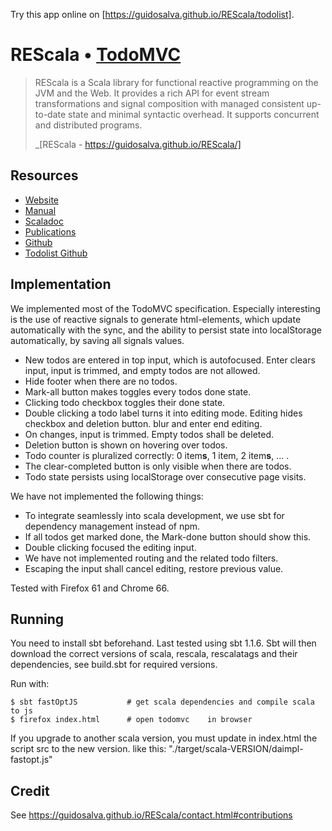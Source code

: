 Try this app online on [https://guidosalva.github.io/REScala/todolist].

# REScala • [TodoMVC](http://todomvc.com)

> 
> REScala is a Scala library for functional reactive programming on the JVM and
> the Web. It provides a rich API for event stream transformations and signal
> composition with managed consistent up-to-date state and minimal syntactic
> overhead. It supports concurrent and distributed programs.
> 
> _[REScala - https://guidosalva.github.io/REScala/]
> 

## Resources

- [Website](https://guidosalva.github.io/REScala/)
- [Manual](https://guidosalva.github.io/REScala/manual/)
- [Scaladoc](https://guidosalva.github.io/REScala/scaladoc/rescala/index.html)
- [Publications](https://guidosalva.github.io/REScala/Publications.html)
- [Github](https://github.com/guidosalva/REScala/)
- [Todolist Github](https://github.com/guidosalva/REScala/tree/master/Examples/Todolist)

## Implementation

We implemented most of the TodoMVC specification.
Especially interesting is the use of reactive signals to generate html-elements,
which update automatically with the sync, and the ability to persist state into
localStorage automatically, by saving all signals values.

 *  New todos are entered in top input, which is autofocused.
    Enter clears input, input is trimmed, and empty todos are not allowed.
 *  Hide footer when there are no todos.
 *  Mark-all button makes toggles every todos done state.
 *  Clicking todo checkbox toggles their done state.
 *  Double clicking a todo label turns it into editing mode.
    Editing hides checkbox and deletion button.
    blur and enter end editing.
 *  On changes, input is trimmed. Empty todos shall be deleted.
 *  Deletion button is shown on hovering over todos.
 *  Todo counter is pluralized correctly: 0 item**s**, 1 item, 2 item**s**, ... .
 *  The clear-completed button is only visible when there are todos.
 *  Todo state persists using localStorage over consecutive page visits.

We have not implemented the following things:

 *  To integrate seamlessly into scala development, we use sbt for dependency
    management instead of npm.
 *  If all todos get marked done, the Mark-done button should show this.
 *  Double clicking focused the editing input.
 *  We have not implemented routing and the related todo filters.
 *  Escaping the input shall cancel editing, restore previous value.

Tested with Firefox 61 and Chrome 66.

## Running

You need to install sbt beforehand. Last tested using sbt 1.1.6.
Sbt will then download the correct versions of scala, rescala, rescalatags
and their dependencies, see build.sbt for required versions.

Run with:

~~~
$ sbt fastOptJS           # get scala dependencies and compile scala to js
$ firefox index.html      # open todomvc    in browser
~~~

If you upgrade to another scala version, you must update in index.html the script src to the new version. like this: "./target/scala-VERSION/daimpl-fastopt.js"

## Credit

See https://guidosalva.github.io/REScala/contact.html#contributions

